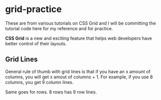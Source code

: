 # grid-practice

These are from various tutorials on CSS Grid and I will be committing the tutorial code here for my reference and for practice.

**CSS Grid** is a new and exciting feature that helps web developers have better control of their layouts.


## Grid Lines
General rule of thumb with grid lines is that if you have an x amount of columns, you will get x amout of columns + 1.
For example, if you use 8 columns, you get 9 column lines.

Same goes for rows. 8 rows has 9 row lines.